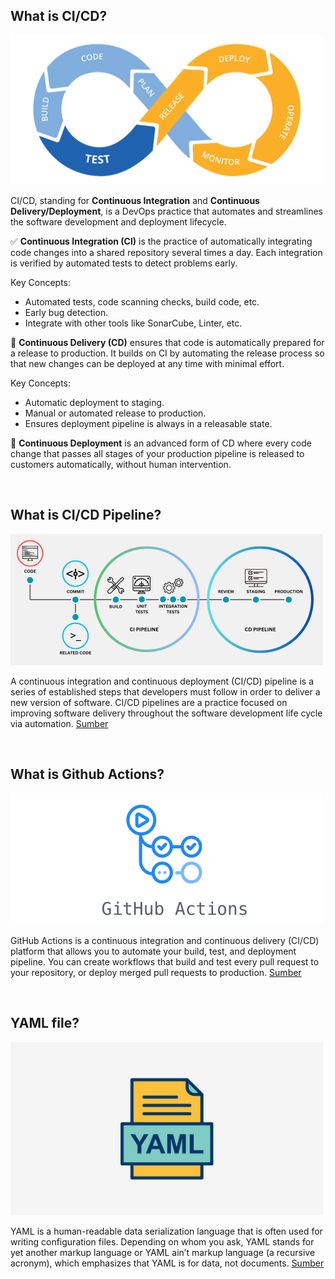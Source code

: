 ## What is CI/CD?

<img src="assets/cicd.png" width="500">

CI/CD, standing for **Continuous Integration** and **Continuous Delivery/Deployment**, is a DevOps practice that automates and streamlines the software development and deployment lifecycle.

✅ **Continuous Integration (CI)**
is the practice of automatically integrating code changes into a shared repository several times a day. Each integration is verified by automated tests to detect problems early.

Key Concepts:

- Automated tests, code scanning checks, build code, etc.
- Early bug detection.
- Integrate with other tools like SonarCube, Linter, etc.

🚀 **Continuous Delivery (CD)**
ensures that code is automatically prepared for a release to production. It builds on CI by automating the release process so that new changes can be deployed at any time with minimal effort.

Key Concepts:

- Automatic deployment to staging.
- Manual or automated release to production.
- Ensures deployment pipeline is always in a releasable state.

🔁 **Continuous Deployment**
is an advanced form of CD where every code change that passes all stages of your production pipeline is released to customers automatically, without human intervention.

<br>

## What is CI/CD Pipeline?

<img src="assets/what-pipeline.png" width="500">

A continuous integration and continuous deployment (CI/CD) pipeline is a series of established steps that developers must follow in order to deliver a new version of software. CI/CD pipelines are a practice focused on improving software delivery throughout the software development life cycle via automation. [Sumber](https://www.redhat.com/en/topics/devops/what-cicd-pipeline)

<br>

## What is Github Actions?

<img src="assets/gh-action.png" width="500">

GitHub Actions is a continuous integration and continuous delivery (CI/CD) platform that allows you to automate your build, test, and deployment pipeline. You can create workflows that build and test every pull request to your repository, or deploy merged pull requests to production. [Sumber](https://docs.github.com/en/actions/about-github-actions/understanding-github-actions)

<br>

## YAML file?

<img src="assets/yaml.png" width="500">

YAML is a human-readable data serialization language that is often used for writing configuration files. Depending on whom you ask, YAML stands for yet another markup language or YAML ain’t markup language (a recursive acronym), which emphasizes that YAML is for data, not documents. [Sumber](https://www.redhat.com/en/topics/automation/what-is-yaml)
